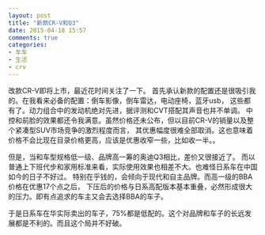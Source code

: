 ```yaml
---
layout: post
title: "新款CR-V和Q3"
date: 2015-04-18 15:57
comments: true
categories:
- 车车
- 生活
- crv
---
```


改款CR-V即将上市，最近花时间关注了一下。
首先承认新款的配置还是很吸引我的。在我看来必备的配置：倒车影像，倒车雷达，电动座椅，蓝牙usb，
这些都有了。动力组合中的发动机绝对先进，据评测和CVT搭配其声音也并不单调。
中控和前脸的效果都还令我满意。虽然价格还未公布，但以目前CR-V的销量以及整个紧凑型SUV市场竞争的激烈程度而言，
其优惠幅度很难全部取消。这也意味着价格不会比现在目录价格更高，应该是优惠收窄一些，比如收一半。。

但是，当和车型规格低一级、品牌高一筹的奥迪Q3相比，差价又很接近了。
而以普通上下班代步和家用标准来看，实际使用效果也相差不大。也难怪日系车在中国如今的日子不好过。
特别在乎钱的，会倾向于现代和自主品牌。而高一级的BBA价格在优惠17个点之后，
下压后的价格与日系高配版本基本重叠，必然形成很大的压力。即有点追求的车主又会去选择BBA的车子。

于是日系车在华实际卖出的车子，75%都是低配的。这个对品牌和车子的长远发展都是不利的。而且这个局并不好破。
